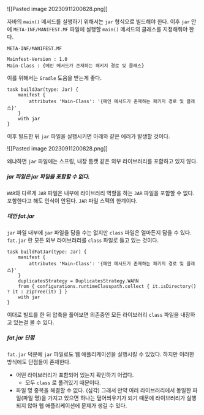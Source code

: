 
![[Pasted image 20230911200828.png]]

자바의 `main()` 메서드를 실행하기 위해서는 `jar` 형식으로 빌드해야 한다. 
이후 `jar` 안에 `META-INF/MANIFEST.MF` 파일에 실행할 `main()` 메서드의 클래스를 지정해줘야 한다.

`META-INF/MANIFEST.MF`

```
Mainfest-Version : 1.0
Main-Class : {메인 메서드가 존재하는 패키지 경로 및 클래스}
```


이를 위해서는 `Gradle` 도움을 받는게 좋다.

```
task buildJar(type: Jar) { 
	manifest { 
		attributes 'Main-Class': '{메인 메서드가 존재하는 패키지 경로 및 클래스}' 
	} 
	with jar 
}
```


이후 빌드한 뒤 `jar` 파일을 실행시키면 아래와 같은 에러가 발생할 것이다.

![[Pasted image 20230911200828.png]]


왜냐하면 `jar` 파일에는 스프링, 내장 톰캣 같은 외부 라이브러리를 포함하고 있지 않다. 

##### jar 파일은 jar 파일을 포함할 수 없다.

`WAR`와 다르게 `JAR` 파일은 내부에 라이브러리 역할을 하는 `JAR` 파일을 포함할 수 없다. 포함한다고 해도 인식이 안된다. `JAR` 파일 스펙의 한계이다.


##### 대안 fat.jar

`jar` 파일 내부에 `jar` 파일을 담을 수는 없지만 `class` 파일은 얼마든지 담을 수 있다. `fat.jar` 란 모든 외부 라이브러리를 `class` 파일로 들고 있는 것이다. 


```
task buildFatJar(type: Jar) {  
    manifest {  
        attributes 'Main-Class': '{메인 메서드가 존재하는 패키지 경로 및 클래스}'  
    }  
    duplicatesStrategy = DuplicatesStrategy.WARN  
    from { configurations.runtimeClasspath.collect { it.isDirectory() ? it : zipTree(it) } }  
    with jar  
}
```

이대로 빌드를 한 뒤 압축을 풀어보면 의존중인 모든 라이브러리 `class` 파일을 내장하고 있는걸 볼 수 있다.

##### fat.jar 단점

`fat.jar` 덕분에 `jar` 파일로도 웹 애플리케이션을 실행시킬 수 있었다. 하지만 이러한 방식에도 단점들이 존재한다.

- 어떤 라이브러리가 포함되어 있는지 확인하기 어렵다.
	- 모두 `class` 로 풀려있기 때문이다.
- 파일 명 중복을 해결할 수 없다. (심각) 그래서 만약 여러 라이브러리에서 동일한 파일(파일 명)을 가지고 있으면 하나는 덮어씌우기가 되기 때문에 라이브러리가 실행되지 않아 웹 애플리케이션에 문제가 생길 수 있다. 